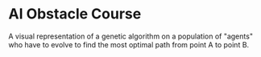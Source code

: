 # AI Obstacle Course

A visual representation of a genetic algorithm on a population of "agents" who have to evolve to find the most optimal path from point A to point B.